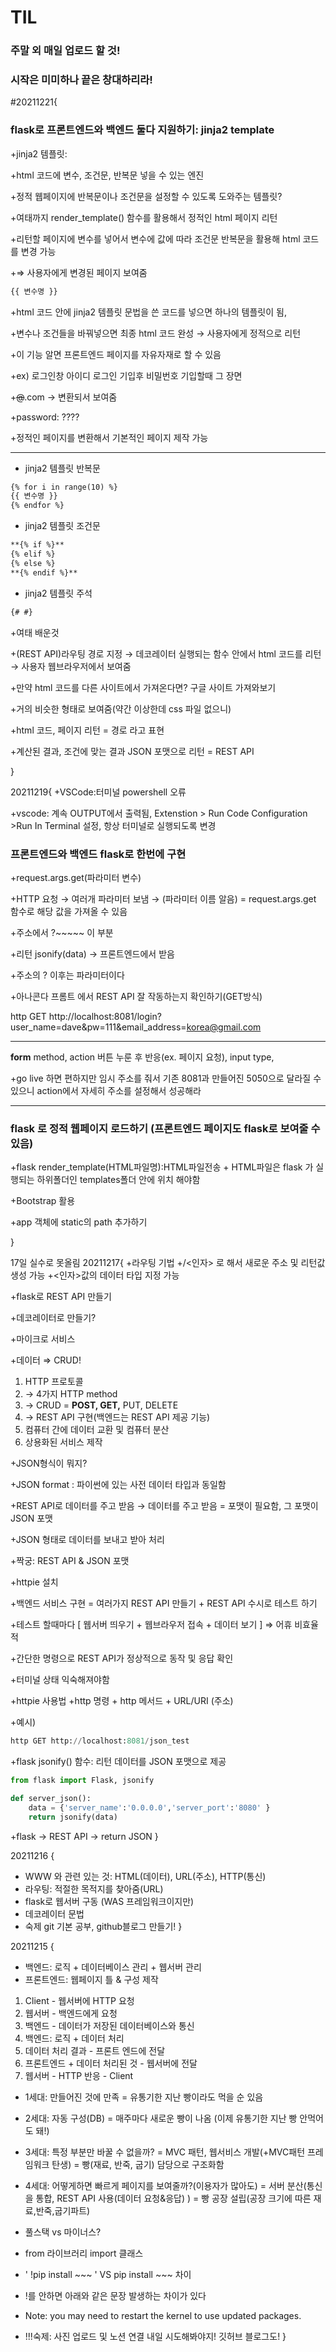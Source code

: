 # TIL
### 주말 외 매일 업로드 할 것!
### 시작은 미미하나 끝은 창대하리라!

#20211221{
### flask로 프론트엔드와 백엔드 둘다 지원하기: jinja2 template

+jinja2 템플릿: 

+html 코드에 변수, 조건문, 반복문 넣을 수 있는 엔진

+정적 웹페이지에 반복문이나 조건문을 설정할 수 있도록 도와주는 템플릿?

+여태까지 render_template() 함수를 활용해서 정적인 html 페이지 리턴

+리턴할 페이지에 변수를 넣어서 변수에 값에 따라 조건문 반복문을 활용해 html 코드를 변경 가능

+⇒ 사용자에게 변경된 페이지 보여줌

```python
{{ 변수명 }}
```

+html 코드 안에 jinja2 템플릿 문법을 쓴 코드를 넣으면 하나의 템플릿이 됨,

+변수나 조건들을 바꿔넣으면 최종 html 코드 완성 → 사용자에게 정적으로 리턴

+이 기능 알면 프론트엔드 페이지를 자유자재로 할 수 있음

+ex) 로그인창 아이디 로그인 기입후 비밀번호 기입할때 그 장면 

+~~~~@~~~~.com → 변환되서 보여줌

+password: ????

+정적인 페이지를 변환해서 기본적인 페이지 제작 가능

---

+  jinja2 템플릿 반복문

```html
{% for i in range(10) %} 
{{ 변수명 }}
{% endfor %}
```

+ jinja2 템플릿 조건문

```html
**{% if %}**
{% elif %}
{% else %}
**{% endif %}**
```

+ jinja2 템플릿 주석

```html
{# #}
```

+여태 배운것

+(REST API)라우팅 경로 지정 → 데코레이터 실행되는 함수 안에서 html 코드를 리턴 → 사용자 웹브라우저에서 보여줌

+만약 html 코드를 다른 사이트에서 가져온다면? 구글 사이트 가져와보기

+거의 비슷한 형태로 보여줌(약간 이상한데 css 파일 없으니)

+html 코드, 페이지 리턴 = 경로 라고 표현

+계산된 결과, 조건에 맞는 결과 JSON 포맷으로 리턴 = REST API

}


20211219{
+VSCode:터미널 powershell 오류

+vscode: 계속 OUTPUT에서 출력됨, Extenstion > Run Code Configuration >Run In Terminal 설정, 항상 터미널로 실행되도록 변경

### 프론트엔드와 백엔드 flask로 한번에 구현

 

+request.args.get(파라미터 변수)

+HTTP 요청 → 여러개 파라미터 보냄 → (파라미터 이름 알음) = request.args.get 함수로 해당 값을 가져올 수 있음

+주소에서 ?~~~~~ 이 부분

+리턴 jsonify(data) → 프론트엔드에서 받음

+주소의 ? 이후는 파라미터이다

+아나콘다 프롬트 에서 REST API 잘 작동하는지 확인하기(GET방식)

http GET http://localhost:8081/login?user_name=dave&pw=111&email_address=korea@gmail.com

---

**form** method, action 버튼 누룬 후 반응(ex. 페이지 요청), input type,

+go live 하면 편하지만 임시 주소를 줘서 기존 8081과 만들어진 5050으로 달라질 수 있으니 action에서 자세히 주소를 설정해서 성공해라

---

### flask 로 정적 웹페이지 로드하기 (프론트엔드 페이지도 flask로 보여줄 수 있음)

+flask render_template(HTML파일명):HTML파일전송 + HTML파일은 flask 가 실행되는 하위폴더인 templates폴더 안에 위치 해야함

+Bootstrap 활용

+app 객체에 static의 path 추가하기

}


17일 실수로 못올림
20211217{
+라우팅 기법
+/<인자> 로 해서 새로운 주소 및 리턴값 생성 가능
+<인자>값의 데이터 타입 지정 가능

+flask로 REST API 만들기

+데코레이터로 만들기?

+마이크로 서비스

+데이터 ⇒ CRUD!

1. HTTP 프로토콜 
2. → 4가지 HTTP method 
3. → CRUD = **POST, GET,** PUT, DELETE
4. → REST API 구현(백엔드는 REST API 제공 기능)
5. 컴퓨터 간에 데이터 교환 및 컴퓨터 분산
6. 상용화된 서비스 제작

+JSON형식이 뭐지?

+JSON format : 파이썬에 있는 사전 데이터 타입과 동일함

+REST API로 데이터를 주고 받음 → 데이터를 주고 받음 = 포맷이 필요함, 그 포맷이 JSON 포맷 

+JSON 형태로 데이터를 보내고 받아 처리

+짝궁: REST API & JSON 포맷

+httpie 설치

+백엔드 서비스 구현 = 여러가지 REST API 만들기 + REST API 수시로 테스트 하기 

+테스트 할때마다 [ 웹서버 띄우기 + 웹브라우저 접속 + 데이터 보기 ] ⇒ 어휴 비효율적

+간단한 명령으로 REST API가 정상적으로 동작 및 응답 확인

+터미널 상태 익숙해져야함

+httpie 사용법
+http 명령 + http 메서드 + URL/URI (주소)

+예시)

```python
http GET http://localhost:8081/json_test
```

+flask jsonify() 함수: 리턴 데이터를 JSON 포맷으로 제공

```python
from flask import Flask, jsonify

def server_json():
	data = {'server_name':'0.0.0.0','server_port':'8080' }
	return jsonify(data)
```

+flask → REST API → return JSON
}


20211216
{
+ WWW 와 관련 있는 것: HTML(데이터), URL(주소), HTTP(통신)
+ 라우팅: 적절한 목적지를 찾아줌(URL)
+ flask로 웹서버 구동 (WAS 프레임워크이지만)
+ 데코레이터 문법
+ 숙제 git 기본 공부, github블로그 만들기!
}




20211215
{
+ 백엔드: 로직 + 데이터베이스 관리 + 웹서버 관리
+ 프론트엔드: 웹페이지 틀 & 구성 제작
1. Client - 웹서버에 HTTP 요청 
2. 웹서버 - 백엔드에게 요청
3. 백엔드 - 데이터가 저장된 데이터베이스와 통신
4. 백엔드: 로직 + 데이터 처리
5. 데이터 처리 결과 - 프론트 엔드에 전달
6. 프론트엔드 + 데이터 처리된 것 - 웹서버에 전달
7. 웹서버 - HTTP 반응 - Client

+ 1세대: 만들어진 것에 만족 = 유통기한 지난 빵이라도 먹을 순 있음
+ 2세대: 자동 구성(DB) = 매주마다 새로운 빵이 나옴 (이제 유통기한 지난 빵 안먹어도 돼!)
+ 3세대: 특정 부분만 바꿀 수 없을까? = MVC 패턴, 웹서비스 개발(+MVC패턴 프레임워크 탄생) = 빵(재료, 반죽, 굽기) 담당으로 구조화함
+ 4세대: 어떻게하면 빠르게 페이지를 보여줄까?(이용자가 많아도) = 서버 분산(통신을 통합, REST API 사용(데이터 요청&응답) ) = 빵 공장 설립(공장 크기에 따른 재료,반죽,굽기파트)

+ 풀스택 vs 마이너스?

+ from 라이브러리 import 클래스
+ ' !pip install ~~~ ' VS pip install ~~~ 차이
+ !를 안하면 아래와 같은 문장 발생하는 차이가 있다
+ Note: you may need to restart the kernel to use updated packages.


+ !!!숙제: 사진 업로드 및 노션 연결 내일 시도해봐야지! 깃허브 블로그도!
}
